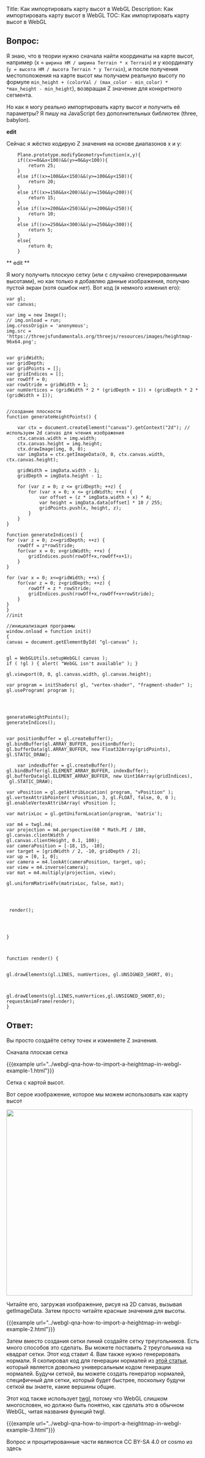 Title: Как импортировать карту высот в WebGL
Description: Как импортировать карту высот в WebGL
TOC: Как импортировать карту высот в WebGL

## Вопрос:

Я знаю, что в теории нужно сначала найти координаты на карте высот, например (x = `ширина HM / ширина Terrain * x Terrain`) и y координату (`y = высота HM / высота Terrain * y Terrain`), и после получения местоположения на карте высот мы получаем реальную высоту по формуле `min_height + (colorVal / (max_color - min_color) * *max_height - min_height`), возвращая Z значение для конкретного сегмента.

Но как я могу реально импортировать карту высот и получить её параметры? Я пишу на JavaScript без дополнительных библиотек (three, babylon).

**edit**

Сейчас я жёстко кодирую Z значения на основе диапазонов x и y:

        Plane.prototype.modifyGeometry=function(x,y){
        if((x>=0&&x<100)&&(y>=0&&y<100)){
            return 25;
        }
        else if((x>=100&&x<150)&&(y>=100&&y<150)){
            return 20;
        }
        else if((x>=150&&x<200)&&(y>=150&&y<200)){
            return 15;
        }
        else if((x>=200&&x<250)&&(y>=200&&y<250)){
            return 10;
        }
        else if((x>=250&&x<300)&&(y>=250&&y<300)){
            return 5;
        }
        else{
            return 0;
        }

** edit **

Я могу получить плоскую сетку (или с случайно сгенерированными высотами), но как только я добавляю данные изображения, получаю пустой экран (хотя ошибок нет). Вот код (я немного изменил его):


    
    var gl;
    var canvas;
    
    var img = new Image();
    // img.onload = run;
    img.crossOrigin = 'anonymous';
    img.src = 'https://threejsfundamentals.org/threejs/resources/images/heightmap-96x64.png';
    
    
    var gridWidth;
    var gridDepth;
    var gridPoints = [];
    var gridIndices = [];
    var rowOff = 0;
    var rowStride = gridWidth + 1;
    var numVertices = (gridWidth * 2 * (gridDepth + 1)) + (gridDepth * 2 * (gridWidth + 1));
    
    
    //создание плоскости
    function generateHeightPoints() {
    
        var ctx = document.createElement("canvas").getContext("2d"); //используем 2d canvas для чтения изображения
        ctx.canvas.width = img.width;
        ctx.canvas.height = img.height;
        ctx.drawImage(img, 0, 0);
        var imgData = ctx.getImageData(0, 0, ctx.canvas.width, ctx.canvas.height);
    
        gridWidth = imgData.width - 1;
        gridDepth = imgData.height - 1;
    
        for (var z = 0; z <= gridDepth; ++z) {
            for (var x = 0; x <= gridWidth; ++x) {
                var offset = (z * imgData.width + x) * 4;
                var height = imgData.data[offset] * 10 / 255;
                gridPoints.push(x, height, z);
            }
        }
    }

    function generateIndices() {
    for (var z = 0; z<=gridDepth; ++z) {
        rowOff = z*rowStride;
        for(var x = 0; x<gridWidth; ++x) {
            gridIndices.push(rowOff+x,rowOff+x+1);
        }
    }
    
    for (var x = 0; x<=gridWidth; ++x) {
        for(var z = 0; z<gridDepth; ++z) {
            rowOff = z * rowStride;
            gridIndices.push(rowOff+x,rowOff+x+rowStride);
        }
    }
    }
    //init
    
    //инициализация программы
    window.onload = function init()
    { 
    canvas = document.getElementById( "gl-canvas" );
    
    
    gl = WebGLUtils.setupWebGL( canvas );
    if ( !gl ) { alert( "WebGL isn't available" ); }

    gl.viewport(0, 0, gl.canvas.width, gl.canvas.height);

    var program = initShaders( gl, "vertex-shader", "fragment-shader" );
    gl.useProgram( program );

   


    generateHeightPoints();
    generateIndices();


    var positionBuffer = gl.createBuffer();
    gl.bindBuffer(gl.ARRAY_BUFFER, positionBuffer);
    gl.bufferData(gl.ARRAY_BUFFER, new Float32Array(gridPoints), 
    gl.STATIC_DRAW);
        
        var indexBuffer = gl.createBuffer();
    gl.bindBuffer(gl.ELEMENT_ARRAY_BUFFER, indexBuffer);
    gl.bufferData(gl.ELEMENT_ARRAY_BUFFER, new Uint16Array(gridIndices), 
     gl.STATIC_DRAW);
    
    var vPosition = gl.getAttribLocation( program, "vPosition" );
    gl.vertexAttribPointer( vPosition, 3, gl.FLOAT, false, 0, 0 );
    gl.enableVertexAttribArray( vPosition );

    var matrixLoc = gl.getUniformLocation(program, 'matrix');

    var m4 = twgl.m4;
    var projection = m4.perspective(60 * Math.PI / 180, gl.canvas.clientWidth / 
    gl.canvas.clientHeight, 0.1, 100);
    var cameraPosition = [-18, 15, -10];
    var target = [gridWidth / 2, -10, gridDepth / 2];
    var up = [0, 1, 0];
    var camera = m4.lookAt(cameraPosition, target, up);
    var view = m4.inverse(camera);
    var mat = m4.multiply(projection, view);

    gl.uniformMatrix4fv(matrixLoc, false, mat);


  

     render();

   


    }
    
    
    
    function render() {

   
    gl.drawElements(gl.LINES, numVertices, gl.UNSIGNED_SHORT, 0);



    gl.drawElements(gl.LINES,numVertices,gl.UNSIGNED_SHORT,0);
    requestAnimFrame(render);
    }










## Ответ:

Вы просто создаёте сетку точек и изменяете Z значения.

Сначала плоская сетка

{{{example url="../webgl-qna-how-to-import-a-heightmap-in-webgl-example-1.html"}}}

Сетка с картой высот.

Вот серое изображение, которое мы можем использовать как карту высот

<img src="https://threejsfundamentals.org/threejs/resources/images/heightmap-96x64.png" width="486">

Читайте его, загружая изображение, рисуя на 2D canvas, вызывая getImageData. Затем просто читайте красные значения для высоты.

{{{example url="../webgl-qna-how-to-import-a-heightmap-in-webgl-example-2.html"}}}

Затем вместо создания сетки линий создайте сетку треугольников. Есть много способов это сделать. Вы можете поставить 2 треугольника на квадрат сетки. Этот код ставит 4. Вам также нужно генерировать нормали. Я скопировал код для генерации нормалей из [этой статьи](https://webglfundamentals.org/webgl/lessons/webgl-3d-geometry-lathe.html), который является довольно универсальным кодом генерации нормалей. Будучи сеткой, вы можете создать генератор нормалей, специфичный для сетки, который будет быстрее, поскольку будучи сеткой вы знаете, какие вершины общие.

Этот код также использует [twgl](https://twgljs.org), потому что WebGL слишком многословен, но должно быть понятно, как сделать это в обычном WebGL, читая названия функций twgl.

{{{example url="../webgl-qna-how-to-import-a-heightmap-in-webgl-example-3.html"}}}



<div class="so">
  <div>Вопрос и процитированные части являются 
    CC BY-SA 4.0 от
    <a data-href="https://stackoverflow.com/users/7088515">cosmo</a>
    из
    <a data-href="https://stackoverflow.com/questions/59253917">здесь</a>
  </div>
</div> 